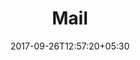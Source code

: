 ---
title: "Mail"
date: 2017-09-26T12:57:20+05:30
draft: false
layout: shortlist-mail

shortlist: true

---